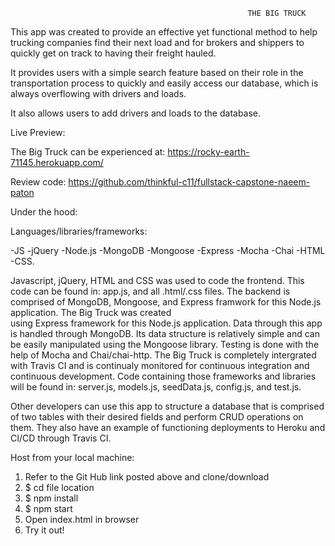                                                          THE BIG TRUCK   

This app was created to provide an effective yet functional
method to help trucking companies find their next load and 
for brokers and shippers to quickly get on track to having
their freight hauled.

It provides users with a simple search feature based on their
role in the transportation process to quickly and easily 
access our database, which is always overflowing with drivers
and loads.

It also allows users to add drivers and loads to the database.


Live Preview:

The Big Truck can be experienced at:
https://rocky-earth-71145.herokuapp.com/

Review code:
https://github.com/thinkful-c11/fullstack-capstone-naeem-paton

Under the hood:


Languages/libraries/frameworks:

-JS
-jQuery
-Node.js
-MongoDB
-Mongoose
-Express
-Mocha 
-Chai
-HTML
-CSS.


Javascript, jQuery, HTML and CSS was used to code the frontend. 
This code can be found in: app.js, and all .html/.css files.
The backend is comprised of MongoDB, Mongoose, and Express 
framwork for this Node.js application. The Big Truck was created  
using Express framework for this Node.js application. Data through 
this app is handled through MongoDB. Its data structure is
relatively simple and can be easily manipulated using the Mongoose 
library. Testing is done with the help of Mocha and Chai/chai-http.
The Big Truck is completely intergrated with Travis CI and is 
continualy monitored for continuous integration and continuous
development. Code containing those frameworks and libraries will be found
in: server.js, models.js, seedData.js, config.js, and test.js.

Other developers can use this app to structure a database that
is comprised of two tables with their desired fields and perform
CRUD operations on them. They also have an example of functioning 
deployments to Heroku and CI/CD through Travis CI.


Host from your local machine:

1. Refer to the Git Hub link posted above and clone/download
2. $ cd file location
3. $ npm install
4. $ npm start
5. Open index.html in browser
6. Try it out!


